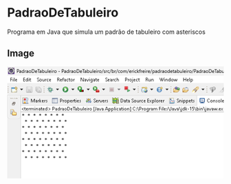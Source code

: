 # PadraoDeTabuleiro
 Programa em Java que simula um padrão de tabuleiro com asteriscos

## Image
 ![Padrão de tabuleiro com Asteriscos](padraodetabuleiro.png)
